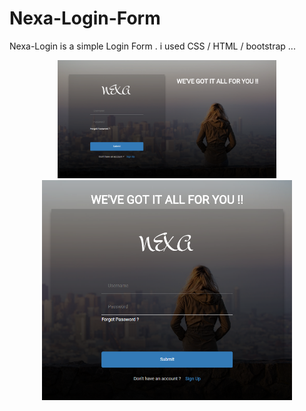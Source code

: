 # Nexa-Login-Form
Nexa-Login is a  simple Login Form . i used CSS / HTML / bootstrap ...
<p align="center">
  <img src="screenshoots/lg1.PNG" width="350"/>
  <img src="/screenshoots/screenshoot2.PNG	" width="400"/>
</p>
